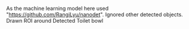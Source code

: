As the machine learning model here used "https://github.com/RangiLyu/nanodet".
Ignored other detected objects.
Drawn ROI around Detected Toilet bowl
